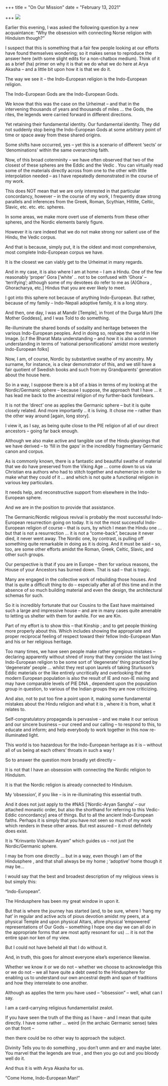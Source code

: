+++
title = "On Our Mission"
date = "February 13, 2021"

+++
![](https://aryaakasha.files.wordpress.com/2021/02/curwen-rudraabhishek-ie.jpg?w=1024)

  
  
Earlier this evening, I was asked the following question by a new
acquaintance: “Why the obsession with connecting Norse religion with
Hinduism though?”

I suspect that this is something that a fair few people looking at our
efforts have found themselves wondering; so it makes sense to reproduce
the answer here (with some slight edits for a non-chatbox medium). Think
of it as a brief (ha) primer on why it is that we do what we do here at
Arya Akasha – and a little bit upon how it is that we do it.

The way we see it – the Indo-European religion is the Indo-European
religion.

The Indo-European Gods are the Indo-European Gods.

We know that this was the case on the Urheimat – and that in the
intervening thousands of years and thousands of miles … the Gods, the
rites, the legends were carried forward in different directions.

Yet retaining their fundamental identity. Our fundamental identity. They
did not suddenly stop being the Indo-European Gods at some arbitrary
point of time or space away from these shared origins.

Some shifts have occurred, yes – yet this is a scenario of different
‘sects’ or ‘denominations’ within the same overarching faith.

Now, of this broad coterminity – we have often observed that two of the
closest of these spheres are the Eddic and the Vedic . You can virtually
read some of the materials directly across from one to the other with
little interpolation needed – as I have repeatedly demonstrated in the
course of my work.

This does NOT mean that we are only interested in that particular
concordancy, however – in the course of my work, I frequently draw
strong parallels and inferences from the Greek, Roman, Scythian,
Hittite, Celtic, Slavic, etc. etc. etc. spheres.

In some areas, we make more overt use of elements from these other
spheres, and the Nordic elements barely figure.

However it is rare indeed that we do not make strong nor salient use of
the Hindu, the Vedic corpus.

And that is because, simply put, it is the oldest and most
comprehensive, most complete Indo-European corpus we have.

It is the closest we can viably get to the Urheimat in many regards.

And in my case, it is also where I am at home – I am a Hindu. One of the
few reasonably ‘proper’ Gora \[‘white’ .. not to be confused with
‘Ghora’ – ‘terrifying’; although some of my devotees do refer to me as
(A)Ghora , Ghoracharya, etc.\] Hindus that you are ever likely to meet.

I got into this sphere not because of anything Indo-European. But
rather, because of my family – Indo-Nepali adoptive family, it is a long
story.

And then, one day, I was at Mandir \[Temple\], in front of the Durga
Murti \[the Mother Goddess\], and I was Told to do something.

Re-illuminate the shared bonds of sodality and heritage between the
various Indo-European peoples. And in doing so, reshape the world in Her
Image. \[c.f the Bharat Mata understanding – and how it is also a common
understanding in terms of ‘national personifications’ amidst more
westerly Indo-European folks\]

Now, I am, of course, Nordic by substantive swathe of my ancestry. My
surname, for instance, is a clear demonstrator of this, and we still
have a fair quotient of Swedish books and such from my Grandparents’
generation about the house here.

So in a way, I suppose there is a bit of a bias in terms of my looking
at the Nordic/Germanic sphere – because I suppose, the approach that I
have … it has lead me back to the ancestral religion of my further-back
forebears.

It is not the ‘direct’ one as applies the Germanic sphere – but it is
quite closely related. And more importantly .. it is living. It chose me
– rather than the other way around \[again, long story\].

I view it, as I say, as being quite close to the PIE religion of all of
our direct ancestors – going far back enough.

Although we also make active and tangible use of the Hindu gleanings
that we have derived – to ‘fill in the gaps’ in the incredibly
fragmentary Germanic canon and corpus.

As is commonly known, there is a fantastic and beautiful swathe of
material that we do have preserved from the Viking Age … come down to us
via Christian era authors who had to stitch together and euhemerize in
order to make what they could of it … and which is not quite a
functional religion in various key particulars.

It needs help, and reconstructive support from elsewhere in the
Indo-European sphere.

And we are in the position to provide that assistance.

The Germanic/Nordic religious revival is probably the most successful
Indo-European resurrection going on today. It is not the most successful
Indo-European religion of course – that is ours, by which I mean the
Hindu one … but that is not a resurrection … it is not a “come-back”,
because it never died, it never went away. The Nordic one, by contrast,
is pulling off something quite remarkable in doing as it is doing. And
it must be said – so, too, are some other efforts amidst the Roman,
Greek, Celtic, Slavic, and other such groups.

Our perspective is that if you are in Europe – then for various reasons,
the House of your Ancestors has burned down. That is sad – that is
tragic.

Many are engaged in the collective work of rebuilding those houses. And
that is quite a difficult thing to do – especially after all of this
time and in the absence of so much building material and even the
design, the architectural schemas for such.

So it is incredibly fortunate that our Cousins to the East have
maintained such a large and impressive house – and are in many cases
quite amenable to letting us shelter with them for awhile. For we are
Kin.

Part of my effort is to show this – that Kinship ; and to get people
thinking more properly about this. Which includes showing the
appropriate and proper reciprocal feeling of respect toward their fellow
Indo-European Man and his or her religious heritage.

Too many times, we have seen people make rather egregious mistakes –
declaring apparently without shred of irony that they consider the last
living Indo-European religion to be some sort of ‘degenerate’ thing
practiced by ‘degenerate’ people … whilst they rest upon laurels of
taking Sturluson’s Eddic materials or the like entirely uncritically and
overlooking that the modern European population is also the result of IE
and non-IE mixing and may have comparable levels of PIE DNA , dependent
upon the population group in question, to various of the Indian groups
they are now criticizing.

And also, not to put too fine a point upon it, making some fundamental
mistakes about the Hindu religion and what it is , where it is from,
what it relates to.

Self-congratulatory propaganda is pervasive – and we make it our serious
and our sincere business – our creed and our calling – to respond to
this, to educate and inform; and help everybody to work together in this
now re-illuminated light.

This world is too hazardous for the Indo-European heritage as it is –
without all of us being at each others’ throats in such a way !

So to answer the question more broadly yet directly –

It is not that I have an obsession with connecting the Nordic religion
to Hinduism.

It is that the Nordic religion is already connected to Hinduism.

My ‘obsession’, if you like – is in re-illuminating this essential
truth.

And it does not just apply to the #NAS \[‘Nordic-Aryan Sangha’ – our
attached monastic order, but also the shorthand for referring to this
Vedic-Eddic concordancy\] area of things. But to all the ancient
Indo-European faiths. Perhaps it is simply that you have not seen so
much of my work which renders in these other areas. But rest assured –
it most definitely does exist.

It is “Krinvanto Vishvam Aryam” which guides us – not just the
Nordic/Germanic sphere.

I may be from one directly … but in a way, even though I am of the
Hindusphere , and that shall always be my home ; ‘adoptive’ home though
it may be…

I would say that the best and broadest description of my religious views
is but simply this:

“Indo-European”.

The Hindusphere has been my great window in upon it.

But that is where the journey has started (and, to be sure, where I
‘hang my hat’ in regular and active acts of pious devotion amidst my
peers, at a physical Temple and upon physical Altars, afore physical
’empowered’ representations of Our Gods – something I hope one day we
can all do in the appropriate forms that are most aptly resonant for us)
… it is not the entire span nor ken of my view.

But I could not have beheld all that I do without it.

And, in truth, this goes for almost everyone else’s experience likewise.

Whether we know it or we do not – whether we choose to acknowledge this
or we do not – we all have quite a debt owed to the Hindusphere for
enabling us to understand our own ancestral depth and span of traditions
and how they interrelate to one another.

Although as applies the term you have used – “obsession” – well, what
can I say.

I am a card-carrying religious fundamentalist zealot.

If you have seen the truth of the thing as I have – and I mean that
quite directly. I have some rather … weird (in the archaic Germanic
sense) tales on that front –

then there could be no other way to approach the subject.

Divinity Tells you to do something , you don’t umm and err and maybe
later. You marvel that the legends are true , and then you go out and
you bloody well do it.

And thus it is with Arya Akasha for us.

“Come Home, Indo-European Man!”
